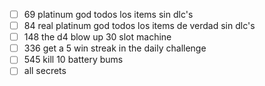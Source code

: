 - [ ] 69 platinum god todos los items sin dlc's
- [ ] 84 real platinum god todos los items de verdad sin dlc's
- [ ] 148 the d4 blow up 30 slot machine
- [ ] 336 get a 5 win streak in the daily challenge
- [ ] 545 kill 10 battery bums
- [ ] all secrets